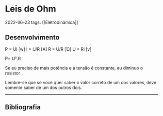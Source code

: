 # Leis de Ohm
2022-06-23
tags: [[Eletrodinâmica]]

## Desenvolvimento

P = UI [w]
I =  U/R [A]
R = U/R [Ώ]
U = RI [v]

P= U².R

Se eu preciso de mais potência e a tensão é constante, eu diminuo o resistor

Lembre-se que se você quer saber o valor correto de um dos valores, deve somente saber de um dos outros dois.

-----------------------------------------------
## Bibliografia
